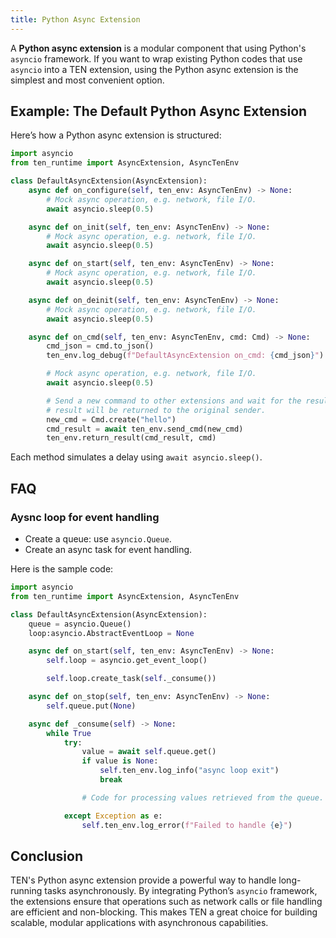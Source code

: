 ```yaml
---
title: Python Async Extension
---
```


A **Python async extension** is a modular component that using Python's `asyncio` framework. If you want to wrap existing Python codes that use `asyncio` into a TEN extension, using the Python async extension is the simplest and most convenient option.

## Example: The Default Python Async Extension

Here’s how a Python async extension is structured:

```python
import asyncio
from ten_runtime import AsyncExtension, AsyncTenEnv

class DefaultAsyncExtension(AsyncExtension):
    async def on_configure(self, ten_env: AsyncTenEnv) -> None:
        # Mock async operation, e.g. network, file I/O.
        await asyncio.sleep(0.5)

    async def on_init(self, ten_env: AsyncTenEnv) -> None:
        # Mock async operation, e.g. network, file I/O.
        await asyncio.sleep(0.5)

    async def on_start(self, ten_env: AsyncTenEnv) -> None:
        # Mock async operation, e.g. network, file I/O.
        await asyncio.sleep(0.5)

    async def on_deinit(self, ten_env: AsyncTenEnv) -> None:
        # Mock async operation, e.g. network, file I/O.
        await asyncio.sleep(0.5)

    async def on_cmd(self, ten_env: AsyncTenEnv, cmd: Cmd) -> None:
        cmd_json = cmd.to_json()
        ten_env.log_debug(f"DefaultAsyncExtension on_cmd: {cmd_json}")

        # Mock async operation, e.g. network, file I/O.
        await asyncio.sleep(0.5)

        # Send a new command to other extensions and wait for the result. The
        # result will be returned to the original sender.
        new_cmd = Cmd.create("hello")
        cmd_result = await ten_env.send_cmd(new_cmd)
        ten_env.return_result(cmd_result, cmd)
```

Each method simulates a delay using `await asyncio.sleep()`.

## FAQ

### Aysnc loop for event handling

- Create a queue: use `asyncio.Queue`.
- Create an async task for event handling.

Here is the sample code:

```python
import asyncio
from ten_runtime import AsyncExtension, AsyncTenEnv

class DefaultAsyncExtension(AsyncExtension):
    queue = asyncio.Queue()
    loop:asyncio.AbstractEventLoop = None

    async def on_start(self, ten_env: AsyncTenEnv) -> None:
        self.loop = asyncio.get_event_loop()

        self.loop.create_task(self._consume())

    async def on_stop(self, ten_env: AsyncTenEnv) -> None:
        self.queue.put(None)

    async def _consume(self) -> None:
        while True
            try:
                value = await self.queue.get()
                if value is None:
                    self.ten_env.log_info("async loop exit")
                    break

                # Code for processing values retrieved from the queue.

            except Exception as e:
                self.ten_env.log_error(f"Failed to handle {e}")
```

## Conclusion

TEN's Python async extension provide a powerful way to handle long-running tasks asynchronously. By integrating Python’s `asyncio` framework, the extensions ensure that operations such as network calls or file handling are efficient and non-blocking. This makes TEN a great choice for building scalable, modular applications with asynchronous capabilities.
